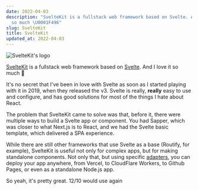 ```yaml
---
date: 2022-04-03
description: "SvelteKit is a fullstack web framework based on Svelte. And I love it
  so much \U0001F496"
slug: SvelteKit
title: SvelteKit
updated_at: 2022-04-03
---
```


![SvelteKit's logo](../assets/sveltekit.png)

[SvelteKit](https://kit.svelte.dev/) is a fullstack web framework based on [Svelte](https://svelte.dev/). And I love it so much 💖

It's no secret that I've been in love with Svelte as soon as I started playing with it in 2019, when they released the v3. Svelte is really, **really** easy to use and configure, and has good solutions for most of the things I hate about React.

The problem that SvelteKit came to solve was that, before it, there were multiple ways to build a Svelte app or component. You had Sapper, which was closer to what Next.js is to React, and we had the Svelte basic template, which delivered a SPA experience.

While there are still other frameworks that use Svelte as a base (Routify, for example), SvelteKit is useful not only for complex apps, but for making standalone components. Not only that, but using specific [adapters](https://kit.svelte.dev/docs/adapters), you can deploy your app anywhere, from Vercel, to CloudFlare Workers, to Github Pages, or even as a standalone Node.js app.

So yeah, it's pretty great. 12/10 would use again
